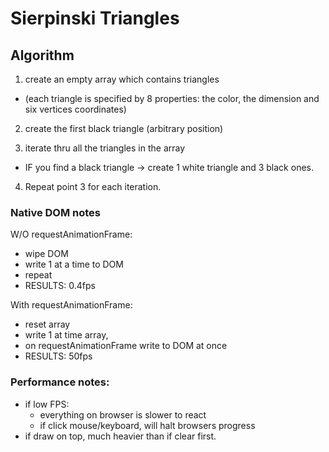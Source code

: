 # Sierpinski Triangles

## Algorithm
1. create an empty array which contains triangles 
  - (each triangle is specified by 8 properties: the color, the dimension and six vertices coordinates)

2. create the first black triangle (arbitrary position)

3.  iterate thru all the triangles in the array 
  - IF you find a black triangle -> create 1 white triangle and 3 black ones.

4. Repeat point 3 for each iteration.

### Native DOM notes
W/O requestAnimationFrame:
- wipe DOM
- write 1 at a time to DOM
- repeat
- RESULTS: 0.4fps

With requestAnimationFrame:
- reset array
- write 1 at time array, 
- on requestAnimationFrame write to DOM at once
- RESULTS: 50fps


### Performance notes:
- if low FPS:
  - everything on browser is slower to react
  - if click mouse/keyboard, will halt browsers progress
- if draw on top, much heavier than if clear first.